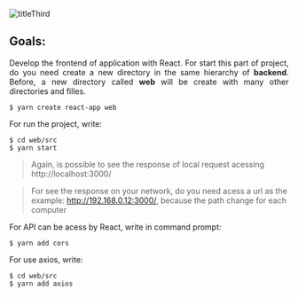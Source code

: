 ![titleThird](https://user-images.githubusercontent.com/46378210/73003008-ad256100-3de3-11ea-9442-a6f6d81dd44d.PNG)

## Goals:

<p align="justify">
Develop the frontend of application with React. For start this part of project, do you need create a new directory in the same hierarchy of <strong>backend</strong>. Before, a new directory called <strong>web</strong> will be create with many other directories and filles. </p>

```
$ yarn create react-app web 
```
For run the project, write:
```
$ cd web/src
$ yarn start
```
> Again, is possible to see the response of local request acessing http://localhost:3000/

> For see the response on your network, do you need acess a url as the example: http://192.168.0.12:3000/, because the path change for each computer 

For API can be acess by React, write in command prompt:
```
$ yarn add cors 
```
For use axios, write:
```
$ cd web/src
$ yarn add axios 
```

